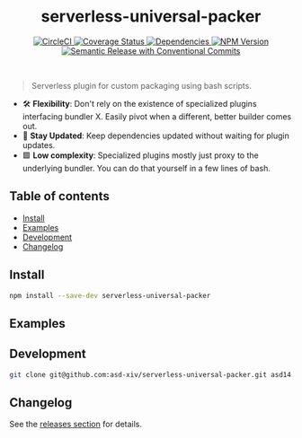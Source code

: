 <!-- markdownlint-disable first-line-h1 line-length no-inline-html -->

<h1 align="center">
  serverless-universal-packer
</h1>
<p align="center">
  <a href="https://dl.circleci.com/status-badge/redirect/gh/asd-xiv/serverless-universal-packer/tree/main" target="_blank">
    <img alt="CircleCI" src="https://dl.circleci.com/status-badge/img/gh/asd-xiv/serverless-universal-packer/tree/main.svg?style=svg" />
  </a>
  <a href="https://coveralls.io/github/asd-xiv/serverless-universal-packer?branch=main" target="_blank">
    <img alt="Coverage Status" src="https://coveralls.io/repos/github/asd-xiv/serverless-universal-packer/badge.svg?branch=main" />
  </a>
  <a href="https://www.npmjs.com/package/@asd14/serverless-universal-packer?activeTab=dependencies" target="_blank">
    <img alt="Dependencies" src="https://img.shields.io/badge/dependencies-0%20packages-green">
  </a>
  <a href="https://www.npmjs.com/package/@asd14/serverless-universal-packer" target="_blank">
    <img alt="NPM Version" src="https://img.shields.io/npm/v/@asd14/serverless-universal-packer?label=npm%40latest" />
  </a>
  <a href="https://github.com/conventional-changelog/conventional-changelog/tree/master/packages/conventional-changelog-conventionalcommits" target="_blank">
    <img alt="Semantic Release with Conventional Commits" src="https://img.shields.io/badge/semantic--release-conventionalcommits-green" />
  </a>
</p>
<br />

> Serverless plugin for custom packaging using bash scripts.

- 🛠️ **Flexibility**: Don't rely on the existence of specialized plugins
  interfacing bundler X. Easily pivot when a different, better builder comes
  out.
- 🔁 **Stay Updated**: Keep dependencies updated without waiting for plugin
  updates.
- 🟩 **Low complexity**: Specialized plugins mostly just proxy to the
  underlying bundler. You can do that yourself in a few lines of bash.

## Table of contents

<!-- vim-markdown-toc GFM -->

- [Install](#install)
- [Examples](#examples)
- [Development](#development)
- [Changelog](#changelog)

<!-- vim-markdown-toc -->

## Install

```bash
npm install --save-dev serverless-universal-packer
```

## Examples

## Development

```bash
git clone git@github.com:asd-xiv/serverless-universal-packer.git asd14.serverless-universal-packer
```

## Changelog

See the [releases section](https://github.com/asd-xiv/serverless-universal-packer/releases) for details.
